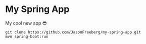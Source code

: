# My Spring App

My cool new app 😎

```shell
git clone https://github.com/JasonFreeberg/my-spring-app.git
mvn spring-boot:run
```
